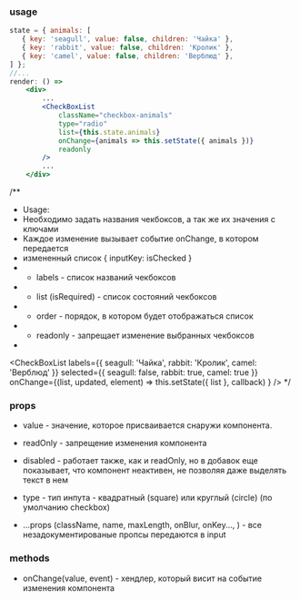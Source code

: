 ### usage
```jsx harmony
state = { animals: [
   { key: 'seagull', value: false, children: 'Чайка' },
   { key: 'rabbit', value: false, children: 'Кролик' },
   { key: 'camel', value: false, children: 'Верблюд' },
] };
//...
render: () =>
    <div>
        ...
        <CheckBoxList
            className="checkbox-animals"
            type="radio"
            list={this.state.animals}
            onChange={animals => this.setState({ animals })}
            readonly
        />
        ...
    </div>
```
/**
 * Usage:
 * Необходимо задать названия чекбоксов, а так же их значения с ключами
 * Каждое изменение вызывает событие onChange, в котором передается
 * измененный список { inputKey: isChecked }
 * - labels - список названий чекбоксов
 * - list (isRequired) - список состояний чекбоксов
 * - order - порядок, в котором будет отображаться список
 * - readonly - запрещает изменение выбранных чекбоксов
 *
 <CheckBoxList
     labels={{ seagull: 'Чайка', rabbit: 'Кролик', camel: 'Верблюд' }}
     selected={{ seagull: false, rabbit: true, camel: true }}
     onChange={(list, updated, element) => this.setState({ list }, callback) }
 />
 */
### props
* value - значение, которое присваивается снаружи компонента.
* readOnly - запрещение изменения компонента
* disabled - работает также, как и readOnly, но в добавок еще показывает, что компонент неактивен, не позволяя даже выделять текст в нем
* type - тип инпута - квадратный (square) или круглый (circle) (по умолчанию checkbox)

* ...props (className, name, maxLength, onBlur, onKey..., ) - все незадокументированые пропсы передаются в input               

### methods
* onChange(value, event) - хендлер, который висит на событие изменения компонента

